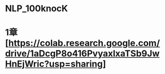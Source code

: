 # NLP_100knocK
# 1章[https://colab.research.google.com/drive/1aDcgP8o416PvyaxlxaTSb9JwHnEjWric?usp=sharing]

